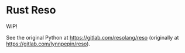 # Rust Reso

WIP! 

See the original Python at https://gitlab.com/resolang/reso (originally at https://gitlab.com/lynnpepin/reso).

